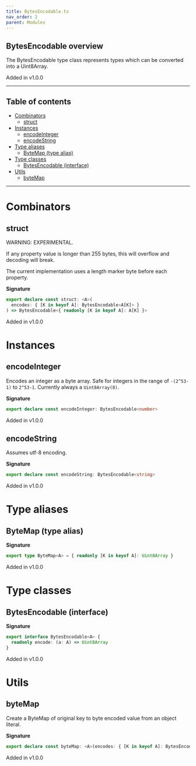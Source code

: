 ```yaml
---
title: BytesEncodable.ts
nav_order: 2
parent: Modules
---
```


## BytesEncodable overview

The BytesEncodable type class represents types which can be converted into a
Uint8Array.

Added in v1.0.0

---

<h2 class="text-delta">Table of contents</h2>

- [Combinators](#combinators)
  - [struct](#struct)
- [Instances](#instances)
  - [encodeInteger](#encodeinteger)
  - [encodeString](#encodestring)
- [Type aliases](#type-aliases)
  - [ByteMap (type alias)](#bytemap-type-alias)
- [Type classes](#type-classes)
  - [BytesEncodable (interface)](#bytesencodable-interface)
- [Utils](#utils)
  - [byteMap](#bytemap)

---

# Combinators

## struct

WARNING: EXPERIMENTAL.

If any property value is longer than 255 bytes, this will overflow and
decoding will break.

The current implementation uses a length marker byte before each property.

**Signature**

```ts
export declare const struct: <A>(
  encodes: { [K in keyof A]: BytesEncodable<A[K]> }
) => BytesEncodable<{ readonly [K in keyof A]: A[K] }>
```

Added in v1.0.0

# Instances

## encodeInteger

Encodes an integer as a byte array. Safe for integers in the range of
`-(2^53-1)` to `2^53-1`. Currently always a `Uint8Array(8)`.

**Signature**

```ts
export declare const encodeInteger: BytesEncodable<number>
```

Added in v1.0.0

## encodeString

Assumes utf-8 encoding.

**Signature**

```ts
export declare const encodeString: BytesEncodable<string>
```

Added in v1.0.0

# Type aliases

## ByteMap (type alias)

**Signature**

```ts
export type ByteMap<A> = { readonly [K in keyof A]: Uint8Array }
```

Added in v1.0.0

# Type classes

## BytesEncodable (interface)

**Signature**

```ts
export interface BytesEncodable<A> {
  readonly encode: (a: A) => Uint8Array
}
```

Added in v1.0.0

# Utils

## byteMap

Create a ByteMap of original key to byte encoded value from an object literal.

**Signature**

```ts
export declare const byteMap: <A>(encodes: { [K in keyof A]: BytesEncodable<A[K]> }) => (a: A) => ByteMap<A>
```

Added in v1.0.0
